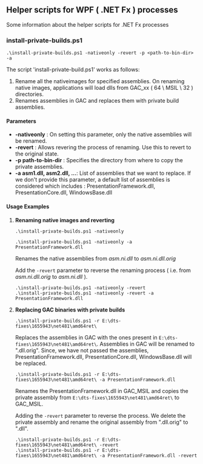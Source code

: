 ## Helper scripts for WPF ( .NET Fx ) processes
Some information about the helper scripts for .NET Fx processes

### **install-private-builds.ps1**
  
```
.\install-private-builds.ps1 -nativeonly -revert -p <path-to-bin-dir> -a
```

The script 'install-private-build.ps1' works as follows:
1. Rename all the nativeimages for specified assemblies. On renaming native images, applications will load dlls from GAC_xx ( 64 \ MSIL \ 32 ) directories.
2. Renames assemblies in GAC and replaces them with private build assemblies.

#### **Parameters**
- **-nativeonly** : On setting this parameter, only the native assemblies will be renamed.
- **-revert** : Allows revering the process of renaming. Use this to revert to the original state.
- **-p path-to-bin-dir** : Specifies the directory from where to copy the private assemblies. 
- **-a asm1.dll, asm2.dll, ...**: List of assemblies that we want to replace. If we don't provide this parameter, a default list of assemblies is considered which includes : PresentationFramework.dll, PresentationCore.dll, WindowsBase.dll

#### **Usage Examples**

1. **Renaming native images and reverting**

    `.\install-private-builds.ps1 -nativeonly`

    `.\install-private-builds.ps1 -nativeonly -a PresentationFramework.dll`

    Renames the native assemblies from _asm.ni.dll_ to _asm.ni.dll.orig_
    
    Add the `-revert` parameter to reverse the renaming process ( i.e. from _asm.ni.dll.orig_ to _asm.ni.dll_ ). 
    ```
    .\install-private-builds.ps1 -nativeonly -revert
    .\install-private-builds.ps1 -nativeonly -revert -a PresentationFramework.dll
    ```

2. **Replacing GAC binaries with private builds**

    `.\install-private-builds.ps1 -r E:\dts-fixes\1655943\net481\amd64ret\`

    Replaces the assemblies in GAC with the ones present in `E:\dts-fixes\1655943\net481\amd64ret\`. Assemblies in GAC will be renamed to ".dll.orig".
    Since, we have not passed the assemblies, PresentationFramework.dll, PresentationCore.dll, WindowsBase.dll will be replaced.

    `.\install-private-builds.ps1 -r E:\dts-fixes\1655943\net481\amd64ret\ -a PresentationFramework.dll`

    Renames the PresentationFramework.dll in GAC_MSIL and copies the private assembly from `E:\dts-fixes\1655943\net481\amd64ret\` to GAC_MSIL.



    Adding the `-revert` parameter to reverse the process. We delete the private assembly and rename the original assembly from ".dll.orig" to ".dll".

    ```
    .\install-private-builds.ps1 -r E:\dts-fixes\1655943\net481\amd64ret\ -revert
    .\install-private-builds.ps1 -r E:\dts-fixes\1655943\net481\amd64ret\ -a PresentationFramework.dll -revert
    ```


